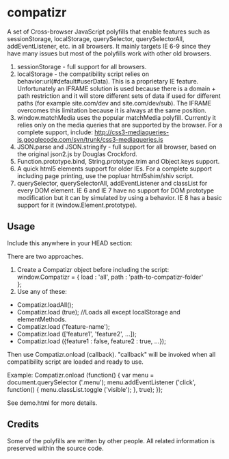 compatizr
=========

A set of Cross-browser JavaScript polyfills that enable features such as 
sessionStorage, localStorage, querySelector, querySelectorAll, addEventListener, etc.
in all browsers. It mainly targets IE 6-9 since they have many issues but most
of the polyfills work with other old browsers.

1. sessionStorage - full support for all browsers.
2. localStorage - the compatibility script relies on behavior:url(#default#userData).
This is a proprietary IE feature. Unfortunately an IFRAME solution is used because
there is a domain + path restriction and it will store different sets of data if used 
for different paths (for example site.com/dev and site.com/dev/sub). The IFRAME
overcomes this limitation because it is always at the same position.  
3. window.matchMedia uses the popular matchMedia polyfill. Currently it relies only on the
media queries that are supported by the browser. For a complete support, include:
http://css3-mediaqueries-js.googlecode.com/svn/trunk/css3-mediaqueries.js
4. JSON.parse and JSON.stringify - full support for all browser, based on the original 
json2.js by Douglas Crockford.
5. Function.prototype.bind, String.prototype.trim and Object.keys support.
6. A quick html5 elements support for older IEs. For a complete support including page 
printing, use the popluar html5shim/shiv script.
7. querySelector, querySelectorAll, addEventListener and classList for every DOM element.
IE 6 and IE 7 have no support for DOM prototype modification but it can by simulated by
using a behavior. IE 8 has a basic support for it (window.Element.prototype).     

Usage
-----
Include this anywhere in your HEAD section: 
<script type="text/javascript" src="compatizr/compatizr.js"></script>

There are two approaches.
1. Create a Compatizr object before including the script:
window.Compatizr = {
	load : 'all',
	path : 'path-to-compatizr-folder'	
};
2. Use any of these:
- Compatizr.loadAll();
- Compatizr.load (true); //Loads all except localStorage and elementMethods.
- Compatizr.load ('feature-name');
- Compatizr.load (['feature1', 'feature2', ...]);
- Compatizr.load ({feature1 : false, feature2 : true, ...});

Then use Compatizr.onload (callback). "callback" will be invoked when all
compatibility script are loaded and ready to use.

Example: 
Compatizr.onload (function() {
	var menu = document.querySelector ('.menu');
	menu.addEventListener ('click', function() {
		menu.classList.toggle ('visible');
	}, true);
});

See demo.html for more details.

Credits
-------
Some of the polyfills are written by other people.
All related information is preserved within the source code.
 
